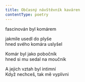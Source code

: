 ```yaml
---
title: Občasný návštěvník kaváren
contentType: poetry
---
```


<section>

fascinován byl komárem

jakmile usedl do plyše  
hned svého komára uslyšel

Komár byl jako pobočník  
hned si mu sedal na moučník

A jejich vztah byl intimní  
Když nechceš, tak mě vyplivni

</section>
